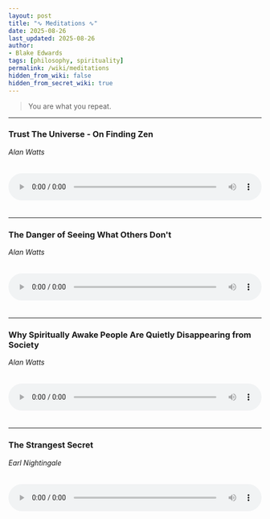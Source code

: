 ```yaml
---
layout: post
title: "∿ Meditations ∿"
date: 2025-08-26
last_updated: 2025-08-26
author:
- Blake Edwards
tags: [philosophy, spirituality]
permalink: /wiki/meditations
hidden_from_wiki: false
hidden_from_secret_wiki: true
---
```


> You are what you repeat.

---

### Trust The Universe - On Finding Zen

*Alan Watts*

<audio controls style="width: 100%; max-width: 600px; margin: 20px 0;">
  <source src="/assets/audio/Trust The Universe - Alan Watts On Finding Zen.mp3" type="audio/mpeg">
  Your browser does not support the audio element.
</audio>

---

### The Danger of Seeing What Others Don't

*Alan Watts*

<audio controls style="width: 100%; max-width: 600px; margin: 20px 0;">
  <source src="/assets/audio/The Danger of Seeing What Others Dont - Alan Watts.mp3" type="audio/mpeg">
  Your browser does not support the audio element.
</audio>

---

### Why Spiritually Awake People Are Quietly Disappearing from Society

*Alan Watts*

<audio controls style="width: 100%; max-width: 600px; margin: 20px 0;">
  <source src="/assets/audio/Why Spiritually Awake People Are Quietly Disappearing from Society - Alan Watts.mp3" type="audio/mpeg">
  Your browser does not support the audio element.
</audio>

---

### The Strangest Secret

*Earl Nightingale*

<audio controls style="width: 100%; max-width: 600px; margin: 20px 0;">
  <source src="/assets/audio/The Strangest Secret by Earl Nightingale.mp3" type="audio/mpeg">
  Your browser does not support the audio element.
</audio>
